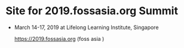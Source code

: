 # Site for 2019.fossasia.org Summit

* March 14-17, 2019 at Lifelong Learning Institute, Singapore

  https://2019.fossasia.org (foss asia )
